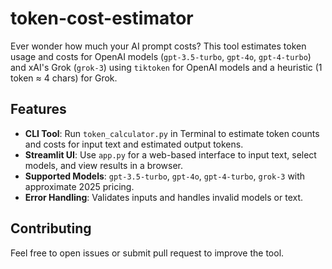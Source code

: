 # token-cost-estimator

Ever wonder how much your AI prompt costs? This tool estimates token usage and costs for OpenAI models (`gpt-3.5-turbo`, `gpt-4o`, `gpt-4-turbo`) and xAI's Grok (`grok-3`) using `tiktoken` for OpenAI models and a heuristic (1 token ≈ 4 chars) for Grok.

## Features
- **CLI Tool**: Run `token_calculator.py` in Terminal to estimate token counts and costs for input text and estimated output tokens.
- **Streamlit UI**: Use `app.py` for a web-based interface to input text, select models, and view results in a browser.
- **Supported Models**: `gpt-3.5-turbo`, `gpt-4o`, `gpt-4-turbo`, `grok-3` with approximate 2025 pricing.
- **Error Handling**: Validates inputs and handles invalid models or text.

## Contributing 

Feel free to open issues or submit pull request to improve the tool.




